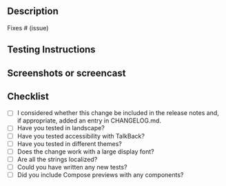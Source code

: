 ## Description

<!-- Please include a summary of what the PR is changing and why those changes are needed. -->

Fixes # (issue) <!-- if applicable -->

## Testing Instructions
<!-- Please include step by step instructions on how to test this PR. -->
<!-- 1. Tap on the Filters tab -->
<!-- 2. Tap on a filter -->
<!-- 3. etc. -->

## Screenshots or screencast <!-- if applicable -->

## Checklist

- [ ] I considered whether this change be included in the release notes and, if appropriate, added an entry in CHANGELOG.md.
- [ ] Have you tested in landscape?
- [ ] Have you tested accessibility with TalkBack?
- [ ] Have you tested in different themes?
- [ ] Does the change work with a large display font?
- [ ] Are all the strings localized?
- [ ] Could you have written any new tests?
- [ ] Did you include Compose previews with any components?